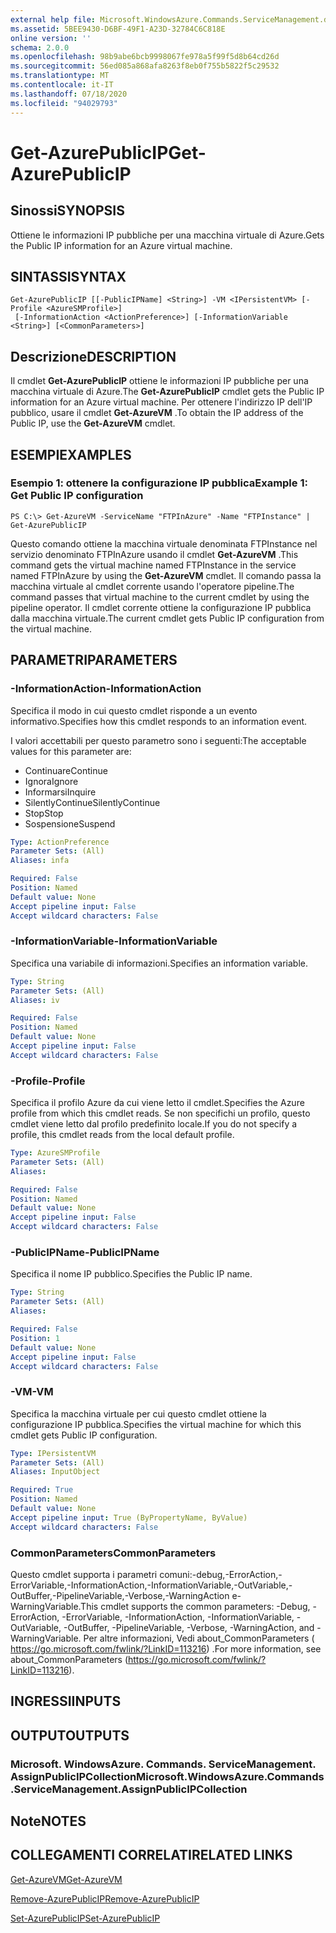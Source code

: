 ```yaml
---
external help file: Microsoft.WindowsAzure.Commands.ServiceManagement.dll-Help.xml
ms.assetid: 5BEE9430-D6BF-49F1-A23D-32784C6C818E
online version: ''
schema: 2.0.0
ms.openlocfilehash: 98b9abe6bcb9998067fe978a5f99f5d8b64cd26d
ms.sourcegitcommit: 56ed085a868afa8263f8eb0f755b5822f5c29532
ms.translationtype: MT
ms.contentlocale: it-IT
ms.lasthandoff: 07/18/2020
ms.locfileid: "94029793"
---
```

# <span data-ttu-id="a6cf3-101">Get-AzurePublicIP</span><span class="sxs-lookup"><span data-stu-id="a6cf3-101">Get-AzurePublicIP</span></span>

## <span data-ttu-id="a6cf3-102">Sinossi</span><span class="sxs-lookup"><span data-stu-id="a6cf3-102">SYNOPSIS</span></span>
<span data-ttu-id="a6cf3-103">Ottiene le informazioni IP pubbliche per una macchina virtuale di Azure.</span><span class="sxs-lookup"><span data-stu-id="a6cf3-103">Gets the Public IP information for an Azure virtual machine.</span></span>

## <span data-ttu-id="a6cf3-104">SINTASSI</span><span class="sxs-lookup"><span data-stu-id="a6cf3-104">SYNTAX</span></span>

```
Get-AzurePublicIP [[-PublicIPName] <String>] -VM <IPersistentVM> [-Profile <AzureSMProfile>]
 [-InformationAction <ActionPreference>] [-InformationVariable <String>] [<CommonParameters>]
```

## <span data-ttu-id="a6cf3-105">Descrizione</span><span class="sxs-lookup"><span data-stu-id="a6cf3-105">DESCRIPTION</span></span>
<span data-ttu-id="a6cf3-106">Il cmdlet **Get-AzurePublicIP** ottiene le informazioni IP pubbliche per una macchina virtuale di Azure.</span><span class="sxs-lookup"><span data-stu-id="a6cf3-106">The **Get-AzurePublicIP** cmdlet gets the Public IP information for an Azure virtual machine.</span></span>
<span data-ttu-id="a6cf3-107">Per ottenere l'indirizzo IP dell'IP pubblico, usare il cmdlet **Get-AzureVM** .</span><span class="sxs-lookup"><span data-stu-id="a6cf3-107">To obtain the IP address of the Public IP, use the **Get-AzureVM** cmdlet.</span></span>

## <span data-ttu-id="a6cf3-108">ESEMPI</span><span class="sxs-lookup"><span data-stu-id="a6cf3-108">EXAMPLES</span></span>

### <span data-ttu-id="a6cf3-109">Esempio 1: ottenere la configurazione IP pubblica</span><span class="sxs-lookup"><span data-stu-id="a6cf3-109">Example 1: Get Public IP configuration</span></span>
```
PS C:\> Get-AzureVM -ServiceName "FTPInAzure" -Name "FTPInstance" | Get-AzurePublicIP
```

<span data-ttu-id="a6cf3-110">Questo comando ottiene la macchina virtuale denominata FTPInstance nel servizio denominato FTPInAzure usando il cmdlet **Get-AzureVM** .</span><span class="sxs-lookup"><span data-stu-id="a6cf3-110">This command gets the virtual machine named FTPInstance in the service named FTPInAzure by using the **Get-AzureVM** cmdlet.</span></span>
<span data-ttu-id="a6cf3-111">Il comando passa la macchina virtuale al cmdlet corrente usando l'operatore pipeline.</span><span class="sxs-lookup"><span data-stu-id="a6cf3-111">The command passes that virtual machine to the current cmdlet by using the pipeline operator.</span></span>
<span data-ttu-id="a6cf3-112">Il cmdlet corrente ottiene la configurazione IP pubblica dalla macchina virtuale.</span><span class="sxs-lookup"><span data-stu-id="a6cf3-112">The current cmdlet gets Public IP configuration from the virtual machine.</span></span>

## <span data-ttu-id="a6cf3-113">PARAMETRI</span><span class="sxs-lookup"><span data-stu-id="a6cf3-113">PARAMETERS</span></span>

### <span data-ttu-id="a6cf3-114">-InformationAction</span><span class="sxs-lookup"><span data-stu-id="a6cf3-114">-InformationAction</span></span>
<span data-ttu-id="a6cf3-115">Specifica il modo in cui questo cmdlet risponde a un evento informativo.</span><span class="sxs-lookup"><span data-stu-id="a6cf3-115">Specifies how this cmdlet responds to an information event.</span></span>

<span data-ttu-id="a6cf3-116">I valori accettabili per questo parametro sono i seguenti:</span><span class="sxs-lookup"><span data-stu-id="a6cf3-116">The acceptable values for this parameter are:</span></span>

- <span data-ttu-id="a6cf3-117">Continuare</span><span class="sxs-lookup"><span data-stu-id="a6cf3-117">Continue</span></span>
- <span data-ttu-id="a6cf3-118">Ignora</span><span class="sxs-lookup"><span data-stu-id="a6cf3-118">Ignore</span></span>
- <span data-ttu-id="a6cf3-119">Informarsi</span><span class="sxs-lookup"><span data-stu-id="a6cf3-119">Inquire</span></span>
- <span data-ttu-id="a6cf3-120">SilentlyContinue</span><span class="sxs-lookup"><span data-stu-id="a6cf3-120">SilentlyContinue</span></span>
- <span data-ttu-id="a6cf3-121">Stop</span><span class="sxs-lookup"><span data-stu-id="a6cf3-121">Stop</span></span>
- <span data-ttu-id="a6cf3-122">Sospensione</span><span class="sxs-lookup"><span data-stu-id="a6cf3-122">Suspend</span></span>

```yaml
Type: ActionPreference
Parameter Sets: (All)
Aliases: infa

Required: False
Position: Named
Default value: None
Accept pipeline input: False
Accept wildcard characters: False
```

### <span data-ttu-id="a6cf3-123">-InformationVariable</span><span class="sxs-lookup"><span data-stu-id="a6cf3-123">-InformationVariable</span></span>
<span data-ttu-id="a6cf3-124">Specifica una variabile di informazioni.</span><span class="sxs-lookup"><span data-stu-id="a6cf3-124">Specifies an information variable.</span></span>

```yaml
Type: String
Parameter Sets: (All)
Aliases: iv

Required: False
Position: Named
Default value: None
Accept pipeline input: False
Accept wildcard characters: False
```

### <span data-ttu-id="a6cf3-125">-Profile</span><span class="sxs-lookup"><span data-stu-id="a6cf3-125">-Profile</span></span>
<span data-ttu-id="a6cf3-126">Specifica il profilo Azure da cui viene letto il cmdlet.</span><span class="sxs-lookup"><span data-stu-id="a6cf3-126">Specifies the Azure profile from which this cmdlet reads.</span></span>
<span data-ttu-id="a6cf3-127">Se non specifichi un profilo, questo cmdlet viene letto dal profilo predefinito locale.</span><span class="sxs-lookup"><span data-stu-id="a6cf3-127">If you do not specify a profile, this cmdlet reads from the local default profile.</span></span>

```yaml
Type: AzureSMProfile
Parameter Sets: (All)
Aliases: 

Required: False
Position: Named
Default value: None
Accept pipeline input: False
Accept wildcard characters: False
```

### <span data-ttu-id="a6cf3-128">-PublicIPName</span><span class="sxs-lookup"><span data-stu-id="a6cf3-128">-PublicIPName</span></span>
<span data-ttu-id="a6cf3-129">Specifica il nome IP pubblico.</span><span class="sxs-lookup"><span data-stu-id="a6cf3-129">Specifies the Public IP name.</span></span>

```yaml
Type: String
Parameter Sets: (All)
Aliases: 

Required: False
Position: 1
Default value: None
Accept pipeline input: False
Accept wildcard characters: False
```

### <span data-ttu-id="a6cf3-130">-VM</span><span class="sxs-lookup"><span data-stu-id="a6cf3-130">-VM</span></span>
<span data-ttu-id="a6cf3-131">Specifica la macchina virtuale per cui questo cmdlet ottiene la configurazione IP pubblica.</span><span class="sxs-lookup"><span data-stu-id="a6cf3-131">Specifies the virtual machine for which this cmdlet gets Public IP configuration.</span></span>

```yaml
Type: IPersistentVM
Parameter Sets: (All)
Aliases: InputObject

Required: True
Position: Named
Default value: None
Accept pipeline input: True (ByPropertyName, ByValue)
Accept wildcard characters: False
```

### <span data-ttu-id="a6cf3-132">CommonParameters</span><span class="sxs-lookup"><span data-stu-id="a6cf3-132">CommonParameters</span></span>
<span data-ttu-id="a6cf3-133">Questo cmdlet supporta i parametri comuni:-debug,-ErrorAction,-ErrorVariable,-InformationAction,-InformationVariable,-OutVariable,-OutBuffer,-PipelineVariable,-Verbose,-WarningAction e-WarningVariable.</span><span class="sxs-lookup"><span data-stu-id="a6cf3-133">This cmdlet supports the common parameters: -Debug, -ErrorAction, -ErrorVariable, -InformationAction, -InformationVariable, -OutVariable, -OutBuffer, -PipelineVariable, -Verbose, -WarningAction, and -WarningVariable.</span></span> <span data-ttu-id="a6cf3-134">Per altre informazioni, Vedi about_CommonParameters ( https://go.microsoft.com/fwlink/?LinkID=113216) .</span><span class="sxs-lookup"><span data-stu-id="a6cf3-134">For more information, see about_CommonParameters (https://go.microsoft.com/fwlink/?LinkID=113216).</span></span>

## <span data-ttu-id="a6cf3-135">INGRESSI</span><span class="sxs-lookup"><span data-stu-id="a6cf3-135">INPUTS</span></span>

## <span data-ttu-id="a6cf3-136">OUTPUT</span><span class="sxs-lookup"><span data-stu-id="a6cf3-136">OUTPUTS</span></span>

### <span data-ttu-id="a6cf3-137">Microsoft. WindowsAzure. Commands. ServiceManagement. AssignPublicIPCollection</span><span class="sxs-lookup"><span data-stu-id="a6cf3-137">Microsoft.WindowsAzure.Commands.ServiceManagement.AssignPublicIPCollection</span></span>

## <span data-ttu-id="a6cf3-138">Note</span><span class="sxs-lookup"><span data-stu-id="a6cf3-138">NOTES</span></span>

## <span data-ttu-id="a6cf3-139">COLLEGAMENTI CORRELATI</span><span class="sxs-lookup"><span data-stu-id="a6cf3-139">RELATED LINKS</span></span>

[<span data-ttu-id="a6cf3-140">Get-AzureVM</span><span class="sxs-lookup"><span data-stu-id="a6cf3-140">Get-AzureVM</span></span>](./Get-AzureVM.md)

[<span data-ttu-id="a6cf3-141">Remove-AzurePublicIP</span><span class="sxs-lookup"><span data-stu-id="a6cf3-141">Remove-AzurePublicIP</span></span>](./Remove-AzurePublicIP.md)

[<span data-ttu-id="a6cf3-142">Set-AzurePublicIP</span><span class="sxs-lookup"><span data-stu-id="a6cf3-142">Set-AzurePublicIP</span></span>](./Set-AzurePublicIP.md)


